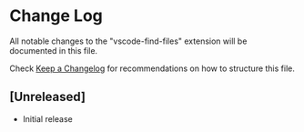 # Change Log

All notable changes to the "vscode-find-files" extension will be documented in this file.

Check [Keep a Changelog](http://keepachangelog.com/) for recommendations on how to structure this file.

## [Unreleased]

- Initial release